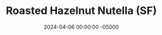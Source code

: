 ---
layout: post
title:  "Roasted Hazelnut Nutella (SF)"
date:   2024-04-06 00:00:00 -05000
categories: 
- Recipes
- Sweet Spreads
permalink: /recipes/nutella
image: /assets/Food/Sweet Spreads/Nutella/nutella-cover.jpg
ing: nutella-ing
facts: nutella-facts
Prep: 15
Rest: 
Cook: 10
Source1: https://youtu.be/BKpYqGMY6sw?si=qIBL-ASJzBmdKiPO
Source2: 
whisk: https://s.samsungfood.com/s3RRO
tags: 
- hazelnut butter
- nutella
- peanut butter
- almond butter
- blend
- natural nut butter
- spread
- toast
- chocolate
- carob
- cocoa
- applesauce
- unsweetened applesauce
Description: Did you know that Nutella contains only about 13% hazelnuts? More than half of Nutella is pure sugar, and over a third of it is hydrogenated oils, gross. This recipe is a much cleaner Nutella, instead being predominantly hazelnuts, and sweetened with fully natural overripe bananas. Carob powder makes it slightly sweeter as well, but feel free to use cocoa powder instead. The nutrition facts are for a 33 g serving, about 2 tbsp
Instructions: 
- Preheat your air fryer to 300F. Add hazelnuts to the basket, and roast for 15 minutes. Allow them to rest for about 5 minutes, until cool to the touch<br><br>

- Place nuts inside a large paper or dish towel, and rub together to remove the skins<br><br>

- Add the skinned nuts to a food processor, and blend until a super smooth hazelnut butter forms, scraping down the sides every minute or so. This can take about 5 minutes; don't stop too early<br><br>
- <center><img src="/assets/Food/Sweet Spreads/Nutella/nutella-3.jpg" alt="" class="instruction-image"></center><br>

- Only once your hazelnut butter is fully made, blend in the rest of the ingredients - bananas, carob (or cocoa), vanilla, and salt. Blend until smooth and thin out with applesauce until you have a spreadable texture. Add any sweetener to taste (if desired). Transfer across 2 small mason jars, and store in the fridge<br><br>
- <center><img src="/assets/Food/Sweet Spreads/Nutella/nutella-4.jpg" alt="" class="instruction-image"></center><br>

- Here, I used the nutella as a filling in a nutella pie, where I used the crust from my <a href="peanut-butter-pie">Peanut Butter Banana Pie</a> recipe, and topped it with pistachios and melted peanut butter<br><br>
- <center><img src="/assets/Food/Sweet Spreads/Nutella/nutella-5.jpg" alt="" class="instruction-image"></center>
---